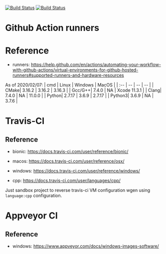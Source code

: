 [![Build Status][github_status]][github_link]
[![Build Status][travis_status]][travis_link]

[github_status]: https://github.com/Mizux/travis-ci/workflows/C++%20CI/badge.svg
[github_link]: https://github.com/Mizux/travis-ci/actions

[travis_status]: https://travis-ci.com/Mizux/travis-ci.svg?branch=master
[travis_link]: https://travis-ci.com/Mizux/travis-ci

# Github Action runners
# Reference
* runners: https://help.github.com/en/actions/automating-your-workflow-with-github-actions/virtual-environments-for-github-hosted-runners#supported-runners-and-hardware-resources

As of 2020/02/07:
| cmd | Linux | Windows | MacOS |
| :-- | -- | -- | -- |
| CMake| 3.16.2 | 3.16.2 | 3.16.3 |
| Gcc/G++| 7.4.0 | NA | Xcode 11.3.1 |
| Clang| 7.4.0 | NA | 11.0.0 |
| Python| 2.7.17 | 3.6.9 | 2.7.17 |
| Python3| 3.6.9 | NA | 3.7.6 |

# Travis-CI
## Reference
* bionic: https://docs.travis-ci.com/user/reference/bionic/
* macos: https://docs.travis-ci.com/user/reference/osx/
* windows: https://docs.travis-ci.com/user/reference/windows/

* cpp: https://docs.travis-ci.com/user/languages/cpp/

Just sandbox project to reverse travis-ci VM configuration wgen using `language:cpp` configuration.

# Appveyor CI
## Reference
* windows: https://www.appveyor.com/docs/windows-images-software/
